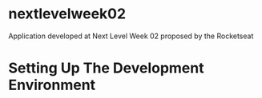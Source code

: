 # nextlevelweek02
Application developed at Next Level Week 02 proposed by the Rocketseat

# Setting Up The Development Environment
